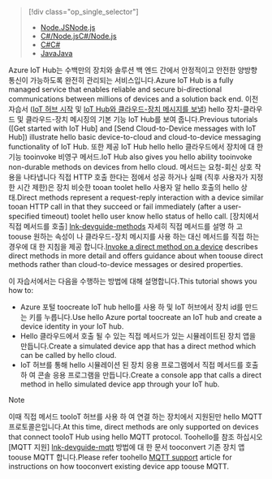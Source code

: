 > [!div class="op_single_selector"]
> * [<span data-ttu-id="75ef7-101">Node.JS</span><span class="sxs-lookup"><span data-stu-id="75ef7-101">Node.js</span></span>](../articles/iot-hub/iot-hub-node-node-direct-methods.md)
> * [<span data-ttu-id="75ef7-102">C#/Node.js</span><span class="sxs-lookup"><span data-stu-id="75ef7-102">C#/Node.js</span></span>](../articles/iot-hub/iot-hub-csharp-node-direct-methods.md)
> * [<span data-ttu-id="75ef7-103">C#</span><span class="sxs-lookup"><span data-stu-id="75ef7-103">C#</span></span>](../articles/iot-hub/iot-hub-csharp-csharp-direct-methods.md)
> * [<span data-ttu-id="75ef7-104">Java</span><span class="sxs-lookup"><span data-stu-id="75ef7-104">Java</span></span>](../articles/iot-hub/iot-hub-java-java-direct-methods.md)

<span data-ttu-id="75ef7-105">Azure IoT Hub는 수백만의 장치와 솔루션 백 엔드 간에서 안정적이고 안전한 양방향 통신이 가능하도록 완전히 관리되는 서비스입니다.</span><span class="sxs-lookup"><span data-stu-id="75ef7-105">Azure IoT Hub is a fully managed service that enables reliable and secure bi-directional communications between millions of devices and a solution back end.</span></span> <span data-ttu-id="75ef7-106">이전 자습서 ([IoT 허브 시작] 및 [IoT Hub와 클라우드-장치 메시지를 보낼]) hello 장치-클라우드 및 클라우드-장치 메시징의 기본 기능 IoT Hub를 보여 줍니다.</span><span class="sxs-lookup"><span data-stu-id="75ef7-106">Previous tutorials ([Get started with IoT Hub] and [Send Cloud-to-Device messages with IoT Hub]) illustrate hello basic device-to-cloud and cloud-to-device messaging functionality of IoT Hub.</span></span> <span data-ttu-id="75ef7-107">또한 제공 IoT Hub hello hello 클라우드에서 장치에 대 한 기능 tooinvoke 비영구 메서드.</span><span class="sxs-lookup"><span data-stu-id="75ef7-107">IoT Hub also gives you hello ability tooinvoke non-durable methods on devices from hello cloud.</span></span> <span data-ttu-id="75ef7-108">메서드는 요청-회신 상호 작용을 나타냅니다 직접 HTTP 호출 한다는 점에서 성공 하거나 실패 (직후 사용자가 지정한 시간 제한)은 장치 비슷한 tooan toolet hello 사용자 알 hello 호출의 hello 상태.</span><span class="sxs-lookup"><span data-stu-id="75ef7-108">Direct methods represent a request-reply interaction with a device similar tooan HTTP call in that they succeed or fail immediately (after a user-specified timeout) toolet hello user know hello status of hello call.</span></span> <span data-ttu-id="75ef7-109">[장치에서 직접 메서드를 호출] [ lnk-devguide-methods] 자세히 직접 메서드를 설명 하 고 toouse 원하는 속성이 나 클라우드-장치 메시지를 사용 하는 대신 메서드를 직접 하는 경우에 대 한 지침을 제공 합니다.</span><span class="sxs-lookup"><span data-stu-id="75ef7-109">[Invoke a direct method on a device][lnk-devguide-methods] describes direct methods in more detail and offers guidance about when toouse direct methods rather than cloud-to-device messages or desired properties.</span></span>

<span data-ttu-id="75ef7-110">이 자습서에서는 다음을 수행하는 방법에 대해 설명합니다.</span><span class="sxs-lookup"><span data-stu-id="75ef7-110">This tutorial shows you how to:</span></span>

* <span data-ttu-id="75ef7-111">Azure 포털 toocreate IoT hub hello를 사용 하 및 IoT 허브에서 장치 id를 만드는 키를 누릅니다.</span><span class="sxs-lookup"><span data-stu-id="75ef7-111">Use hello Azure portal toocreate an IoT hub and create a device identity in your IoT hub.</span></span>
* <span data-ttu-id="75ef7-112">Hello 클라우드에서 호출 될 수 있는 직접 메서드가 있는 시뮬레이트된 장치 앱을 만듭니다.</span><span class="sxs-lookup"><span data-stu-id="75ef7-112">Create a simulated device app that has a direct method which can be called by hello cloud.</span></span>
* <span data-ttu-id="75ef7-113">IoT 허브를 통해 hello 시뮬레이션 된 장치 응용 프로그램에서 직접 메서드를 호출 하 여 콘솔 응용 프로그램을 만듭니다.</span><span class="sxs-lookup"><span data-stu-id="75ef7-113">Create a console app that calls a direct method in hello simulated device app through your IoT hub.</span></span>

> [!NOTE]
> <span data-ttu-id="75ef7-114">이때 직접 메서드 tooIoT 허브를 사용 하 여 연결 하는 장치에서 지원된만 hello MQTT 프로토콜은입니다.</span><span class="sxs-lookup"><span data-stu-id="75ef7-114">At this time, direct methods are only supported on devices that connect tooIoT Hub using hello MQTT protocol.</span></span> <span data-ttu-id="75ef7-115">Toohello를 참조 하십시오 [MQTT 지원] [ lnk-devguide-mqtt] 방법에 대 한 문서 tooconvert 기존 장치 앱 toouse MQTT 합니다.</span><span class="sxs-lookup"><span data-stu-id="75ef7-115">Please refer toohello [MQTT support][lnk-devguide-mqtt] article for instructions on how tooconvert existing device app toouse MQTT.</span></span>


[lnk-devguide-methods]: ../articles/iot-hub/iot-hub-devguide-direct-methods.md
[lnk-devguide-mqtt]: ../articles/iot-hub/iot-hub-mqtt-support.md

[IoT Hub와 클라우드-장치 메시지를 보낼]: ../articles/iot-hub/iot-hub-csharp-csharp-c2d.md
[IoT 허브 시작]: ../articles/iot-hub/iot-hub-node-node-getstarted.md